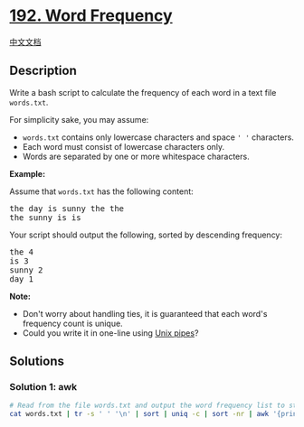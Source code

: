 # [192. Word Frequency](https://leetcode.com/problems/word-frequency)

[中文文档](/solution/0100-0199/0192.Word%20Frequency/README.md)

<!-- tags:Shell -->

<!-- difficulty:Medium -->

## Description

<p>Write a bash script to calculate the <span data-keyword="frequency-textfile">frequency</span> of each word in a text file <code>words.txt</code>.</p>

<p>For simplicity sake, you may assume:</p>

<ul>
	<li><code>words.txt</code> contains only lowercase characters and space <code>&#39; &#39;</code> characters.</li>
	<li>Each word must consist of lowercase characters only.</li>
	<li>Words are separated by one or more whitespace characters.</li>
</ul>

<p><strong class="example">Example:</strong></p>

<p>Assume that <code>words.txt</code> has the following content:</p>

<pre>
the day is sunny the the
the sunny is is
</pre>

<p>Your script should output the following, sorted by descending frequency:</p>

<pre>
the 4
is 3
sunny 2
day 1
</pre>

<p><b>Note:</b></p>

<ul>
	<li>Don&#39;t worry about handling ties, it is guaranteed that each word&#39;s frequency count is unique.</li>
	<li>Could you write it in one-line using <a href="http://tldp.org/HOWTO/Bash-Prog-Intro-HOWTO-4.html">Unix pipes</a>?</li>
</ul>

## Solutions

### Solution 1: awk

<!-- tabs:start -->

```bash
# Read from the file words.txt and output the word frequency list to stdout.
cat words.txt | tr -s ' ' '\n' | sort | uniq -c | sort -nr | awk '{print $2, $1}'
```

<!-- tabs:end -->

<!-- end -->
